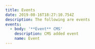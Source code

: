 ```yaml
---
title: Events
date: 2019-08-16T18:27:10.754Z
description: The following are events
events:
  - body: '**Event** CMS'
    description: CMS added event
    name: Event
---
```


